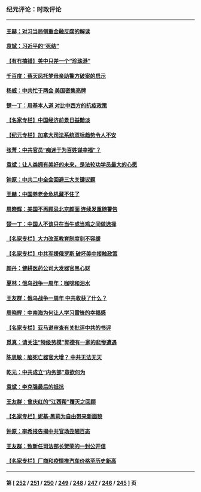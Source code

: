 ### 纪元评论：时政评论
---
#### [王赫：对习当局侧重金融反腐的解读](../../pages/nsc1025/n13941358.md) 
#### [袁斌：习近平的“死结”](../../pages/nsc1025/n13941449.md) 
#### [【有冇搞错】美中只差一个“珍珠港”](../../pages/nsc1025/n13941423.md) 
#### [千百度：蔡天凤托梦母亲助警方破案的启示](../../pages/nsc1025/n13941468.md) 
#### [杨威：中共忙于两会 美国密集亮牌](../../pages/nsc1025/n13941154.md) 
#### [楚一丁：用基本人道 对比中西方的抗疫政策](../../pages/nsc1025/n13940485.md) 
#### [【名家专栏】中国经济前景日益黯淡](../../pages/nsc1025/n13940788.md) 
#### [【纪元专栏】加拿大司法系统双标趋势令人不安](../../pages/nsc1025/n13940118.md) 
#### [张菁：中共官员“痴迷于为百姓谋幸福”？](../../pages/nsc1025/n13940839.md) 
#### [袁斌：让人类拥有美好的未来，是法轮功学员最大的心愿](../../pages/nsc1025/n13940553.md) 
#### [钟原：中共二中全会回避三大关键议题](../../pages/nsc1025/n13940424.md) 
#### [王赫：中国养老金危机藏不住了](../../pages/nsc1025/n13940255.md) 
#### [周晓辉：美国不再顾忌北京颜面 连续发重磅警告](../../pages/nsc1025/n13940167.md) 
#### [楚一丁：中国人不该只在当牛或当鸡之间做选择](../../pages/nsc1025/n13940243.md) 
#### [【名家专栏】大力改革教育制度刻不容缓](../../pages/nsc1025/n13940040.md) 
#### [【名家专栏】中共军援俄罗斯 破坏美中接触政策](../../pages/nsc1025/n13940041.md) 
#### [颜丹：健耕医药公司大发器官黑心财](../../pages/nsc1025/n13940134.md) 
#### [夏林：俄乌战争一周年：咖啡和泪水](../../pages/nsc1025/n13940088.md) 
#### [王友群：俄乌战争一周年 中共收获了什么？](../../pages/nsc1025/n13939638.md) 
#### [周晓辉：中南海为何让人学习雷锋的幸福感](../../pages/nsc1025/n13939503.md) 
#### [【名家专栏】亚马逊审查有关批评中共的书评](../../pages/nsc1025/n13939432.md) 
#### [觅真：请关注“特级劳模”郭德有一家的悲惨遭遇](../../pages/nsc1025/n13939335.md) 
#### [陈思敏：脑死亡器官大增？ 中共无法无天](../../pages/nsc1025/n13939298.md) 
#### [乾元：中共成立“内务部”意欲何为](../../pages/nsc1025/n13938957.md) 
#### [袁斌：李克强最后的抵抗](../../pages/nsc1025/n13939056.md) 
#### [王友群：曾庆红的“江西帮”覆灭之回顾](../../pages/nsc1025/n13938937.md) 
#### [【名家专栏】妮基‧黑莉为自由带来新面貌](../../pages/nsc1025/n13938107.md) 
#### [钟原：李希报告揭中共官场丑陋百态](../../pages/nsc1025/n13938420.md) 
#### [王友群：致新任司法部长贺荣的一封公开信](../../pages/nsc1025/n13938195.md) 
#### [【名家专栏】厂商和疫情推汽车价格至历史新高](../../pages/nsc1025/n13937391.md) 

---
#### 第 [ [252](./252.md) / [251](./251.md) / [250](./250.md) / [249](./249.md) / [248](./248.md) / [247](./247.md) / [246](./246.md) / [245](./245.md) ] 页
